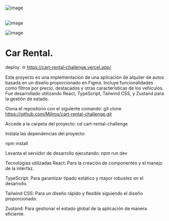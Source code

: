 ![image](https://github.com/user-attachments/assets/485cf058-5892-40da-a8cc-1595641ad946)
<br><br>

![image](https://github.com/user-attachments/assets/26f5cb1e-8d25-4ab5-95a4-56e091fecdf4)

![image](https://github.com/user-attachments/assets/a321ca01-a99b-4dff-93da-ff89e8a53dfd)



# Car Rental.
deploy: 🌐 https://cart-rental-challenge.vercel.app/


Este proyecto es una implementación de una aplicación de alquiler de autos basada en un diseño proporcionado en Figma. Incluye funcionalidades como filtros por precio, destacados y otras características de los vehículos. Fue desarrollado utilizando React, TypeScript, Tailwind CSS, y Zustand para la gestión de estado.


Clona el repositorio con el siguiente comando:
git clone https://github.com/Miliros/cart-rental-challenge.git

Accede a la carpeta del proyecto: cd cart-rental-challenge

Instala las dependencias del proyecto:

npm install

Levanta el servidor de desarrollo ejecutando:
npm run dev

Tecnologías utilizadas
React: Para la creación de componentes y el manejo de la interfaz.

TypeScript: Para garantizar tipado estático y mayor robustez en el desarrollo.

Tailwind CSS: Para un diseño rápido y flexible siguiendo el diseño proporcionado.

Zustand: Para gestionar el estado global de la aplicación de manera eficiente.
